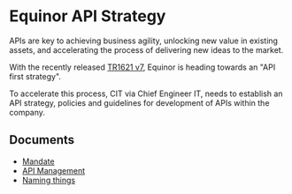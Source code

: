 # Equinor API Strategy

APIs are key to achieving business agility, unlocking new value in existing assets, and accelerating the process of delivering new ideas to the market.

With the recently released [TR1621 v7](http://docmap.statoil.no/DocMap/page/doc/dmDocIndex.html?DOCVIEW=FALSE?DOCID=1039106), Equinor is heading towards an "API first strategy". 

To accelerate this process, CIT via Chief Engineer IT, needs to establish an API strategy, policies and guidelines for development of APIs within the company.


## Documents
* [Mandate](docs/mandate.md)
* [API Management](docs/api_management.md)
* [Naming things](docs/naming.md)
